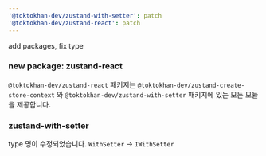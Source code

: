 ```yaml
---
'@toktokhan-dev/zustand-with-setter': patch
'@toktokhan-dev/zustand-react': patch
---
```


add packages, fix type

### new package: zustand-react

`@toktokhan-dev/zustand-react` 패키지는 `@toktokhan-dev/zustand-create-store-context` 와 `@toktokhan-dev/zustand-with-setter` 패키지에 있는 모든 모듈을 제공합니다.

### zustand-with-setter

type 명이 수정되었습니다. `WithSetter` -> `IWithSetter`
